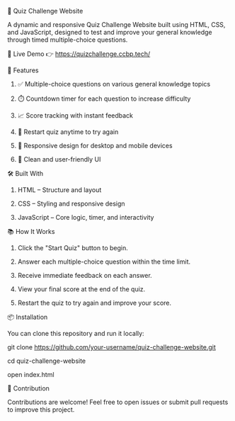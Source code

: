 🎯 Quiz Challenge Website

A dynamic and responsive Quiz Challenge Website built using HTML, CSS, and JavaScript, designed to test and improve your general knowledge through timed multiple-choice questions.

🚀 Live Demo
👉 https://quizchallenge.ccbp.tech/

📌 Features
1. ✅ Multiple-choice questions on various general knowledge topics

2. ⏱️ Countdown timer for each question to increase difficulty

3. 📈 Score tracking with instant feedback

4. 🔄 Restart quiz anytime to try again

5. 📱 Responsive design for desktop and mobile devices

6. 🎨 Clean and user-friendly UI

🛠️ Built With
1. HTML – Structure and layout

2. CSS – Styling and responsive design

3. JavaScript – Core logic, timer, and interactivity

📚 How It Works
1. Click the "Start Quiz" button to begin.

2. Answer each multiple-choice question within the time limit.

3. Receive immediate feedback on each answer.

4. View your final score at the end of the quiz.

5. Restart the quiz to try again and improve your score.

📦 Installation

You can clone this repository and run it locally:

git clone https://github.com/your-username/quiz-challenge-website.git

cd quiz-challenge-website

open index.html

🙌 Contribution

Contributions are welcome! Feel free to open issues or submit pull requests to improve this project.
